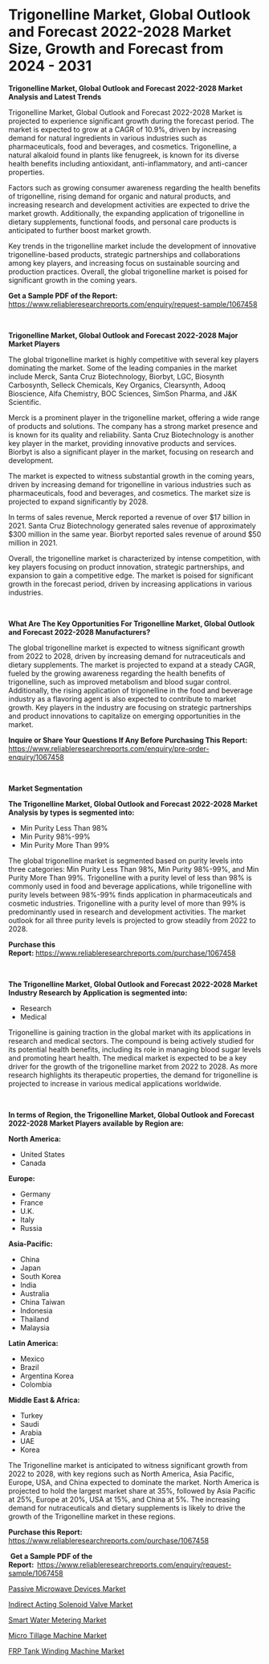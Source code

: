 <p><h1>Trigonelline Market, Global Outlook and Forecast 2022-2028 Market Size, Growth and Forecast from 2024 - 2031</h1></p><p><strong>Trigonelline Market, Global Outlook and Forecast 2022-2028 Market Analysis and Latest Trends</strong></p>
<p><p>Trigonelline Market, Global Outlook and Forecast 2022-2028 Market is projected to experience significant growth during the forecast period. The market is expected to grow at a CAGR of 10.9%, driven by increasing demand for natural ingredients in various industries such as pharmaceuticals, food and beverages, and cosmetics. Trigonelline, a natural alkaloid found in plants like fenugreek, is known for its diverse health benefits including antioxidant, anti-inflammatory, and anti-cancer properties.</p><p>Factors such as growing consumer awareness regarding the health benefits of trigonelline, rising demand for organic and natural products, and increasing research and development activities are expected to drive the market growth. Additionally, the expanding application of trigonelline in dietary supplements, functional foods, and personal care products is anticipated to further boost market growth.</p><p>Key trends in the trigonelline market include the development of innovative trigonelline-based products, strategic partnerships and collaborations among key players, and increasing focus on sustainable sourcing and production practices. Overall, the global trigonelline market is poised for significant growth in the coming years.</p></p>
<p><strong>Get a Sample PDF of the Report:&nbsp;</strong> <a href="https://www.reliableresearchreports.com/enquiry/request-sample/1067458">https://www.reliableresearchreports.com/enquiry/request-sample/1067458</a></p>
<p>&nbsp;</p>
<p><strong>Trigonelline Market, Global Outlook and Forecast 2022-2028 Major Market Players</strong></p>
<p><p>The global trigonelline market is highly competitive with several key players dominating the market. Some of the leading companies in the market include Merck, Santa Cruz Biotechnology, Biorbyt, LGC, Biosynth Carbosynth, Selleck Chemicals, Key Organics, Clearsynth, Adooq Bioscience, Alfa Chemistry, BOC Sciences, SimSon Pharma, and J&K Scientific.</p><p>Merck is a prominent player in the trigonelline market, offering a wide range of products and solutions. The company has a strong market presence and is known for its quality and reliability. Santa Cruz Biotechnology is another key player in the market, providing innovative products and services. Biorbyt is also a significant player in the market, focusing on research and development.</p><p>The market is expected to witness substantial growth in the coming years, driven by increasing demand for trigonelline in various industries such as pharmaceuticals, food and beverages, and cosmetics. The market size is projected to expand significantly by 2028.</p><p>In terms of sales revenue, Merck reported a revenue of over $17 billion in 2021. Santa Cruz Biotechnology generated sales revenue of approximately $300 million in the same year. Biorbyt reported sales revenue of around $50 million in 2021.</p><p>Overall, the trigonelline market is characterized by intense competition, with key players focusing on product innovation, strategic partnerships, and expansion to gain a competitive edge. The market is poised for significant growth in the forecast period, driven by increasing applications in various industries.</p></p>
<p>&nbsp;</p>
<p><strong>What Are The Key Opportunities For Trigonelline Market, Global Outlook and Forecast 2022-2028 Manufacturers?</strong></p>
<p><p>The global trigonelline market is expected to witness significant growth from 2022 to 2028, driven by increasing demand for nutraceuticals and dietary supplements. The market is projected to expand at a steady CAGR, fueled by the growing awareness regarding the health benefits of trigonelline, such as improved metabolism and blood sugar control. Additionally, the rising application of trigonelline in the food and beverage industry as a flavoring agent is also expected to contribute to market growth. Key players in the industry are focusing on strategic partnerships and product innovations to capitalize on emerging opportunities in the market.</p></p>
<p><strong>Inquire or Share Your Questions If Any Before Purchasing This Report:</strong> <a href="https://www.reliableresearchreports.com/enquiry/pre-order-enquiry/1067458">https://www.reliableresearchreports.com/enquiry/pre-order-enquiry/1067458</a></p>
<p>&nbsp;</p>
<p><strong>Market Segmentation</strong></p>
<p><strong>The Trigonelline Market, Global Outlook and Forecast 2022-2028 Market Analysis by types is segmented into:</strong></p>
<p><ul><li>Min Purity Less Than 98%</li><li>Min Purity 98%-99%</li><li>Min Purity More Than 99%</li></ul></p>
<p><p>The global trigonelline market is segmented based on purity levels into three categories: Min Purity Less Than 98%, Min Purity 98%-99%, and Min Purity More Than 99%. Trigonelline with a purity level of less than 98% is commonly used in food and beverage applications, while trigonelline with purity levels between 98%-99% finds application in pharmaceuticals and cosmetic industries. Trigonelline with a purity level of more than 99% is predominantly used in research and development activities. The market outlook for all three purity levels is projected to grow steadily from 2022 to 2028.</p></p>
<p><strong>Purchase this Report:&nbsp;</strong><a href="https://www.reliableresearchreports.com/purchase/1067458">https://www.reliableresearchreports.com/purchase/1067458</a></p>
<p>&nbsp;</p>
<p><strong>The Trigonelline Market, Global Outlook and Forecast 2022-2028 Market Industry Research by Application is segmented into:</strong></p>
<p><ul><li>Research</li><li>Medical</li></ul></p>
<p><p>Trigonelline is gaining traction in the global market with its applications in research and medical sectors. The compound is being actively studied for its potential health benefits, including its role in managing blood sugar levels and promoting heart health. The medical market is expected to be a key driver for the growth of the trigonelline market from 2022 to 2028. As more research highlights its therapeutic properties, the demand for trigonelline is projected to increase in various medical applications worldwide.</p></p>
<p>&nbsp;</p>
<p><strong>In terms of Region, the Trigonelline Market, Global Outlook and Forecast 2022-2028 Market Players available by Region are:</strong></p>
<p>
    <p> <strong> North America: </strong>
        <ul>
            <li>United States</li>
            <li>Canada</li>
        </ul>
        </p> 
    <p> <strong> Europe: </strong>
        <ul>
            <li>Germany</li>
            <li>France</li>
            <li>U.K.</li>
            <li>Italy</li>
            <li>Russia</li>
        </ul>
        </p> 
    <p> <strong> Asia-Pacific: </strong>
        <ul>
            <li>China</li>
            <li>Japan</li>
            <li>South Korea</li>
            <li>India</li>
            <li>Australia</li>
            <li>China Taiwan</li>
            <li>Indonesia</li>
            <li>Thailand</li>
            <li>Malaysia</li>
        </ul>
        </p> 
    <p> <strong> Latin America: </strong>
        <ul>
            <li>Mexico</li>
            <li>Brazil</li>
            <li>Argentina Korea</li>
            <li>Colombia</li>
        </ul>
        </p> 
    <p> <strong> Middle East & Africa: </strong>
        <ul>
            <li>Turkey</li>
            <li>Saudi</li>
            <li>Arabia</li>
            <li>UAE</li>
            <li>Korea</li>
        </ul>
    </p>
    </p>
<p><p>The Trigonelline market is anticipated to witness significant growth from 2022 to 2028, with key regions such as North America, Asia Pacific, Europe, USA, and China expected to dominate the market. North America is projected to hold the largest market share at 35%, followed by Asia Pacific at 25%, Europe at 20%, USA at 15%, and China at 5%. The increasing demand for nutraceuticals and dietary supplements is likely to drive the growth of the Trigonelline market in these regions.</p></p>
<p><strong>Purchase this Report: </strong><a href="https://www.reliableresearchreports.com/purchase/1067458">https://www.reliableresearchreports.com/purchase/1067458</a></p>
<p>&nbsp;<strong>Get a Sample PDF of the Report:&nbsp;&nbsp;</strong><a href="https://www.reliableresearchreports.com/enquiry/request-sample/1067458">https://www.reliableresearchreports.com/enquiry/request-sample/1067458</a></p>
<p><strong></strong></p>
<p><p><a href="https://medium.com/@dioncollins8227/passive-microwave-devices-market-size-reveals-the-best-marketing-channels-in-global-industry-6926f9929263">Passive Microwave Devices Market</a></p><p><a href="https://medium.com/@debramedina73/analyzing-indirect-acting-solenoid-valve-market-global-industry-perspective-and-forecast-2024-to-da48e287304b">Indirect Acting Solenoid Valve Market</a></p><p><a href="https://medium.com/p/a1800aabed96/edit">Smart Water Metering Market</a></p><p><a href="https://medium.com/p/3cb767439879/edit">Micro Tillage Machine Market</a></p><p><a href="https://medium.com/@debramedina73/frp-tank-winding-machine-market-research-report-its-history-and-forecast-2024-to-2031-acf737489889">FRP Tank Winding Machine Market</a></p></p>